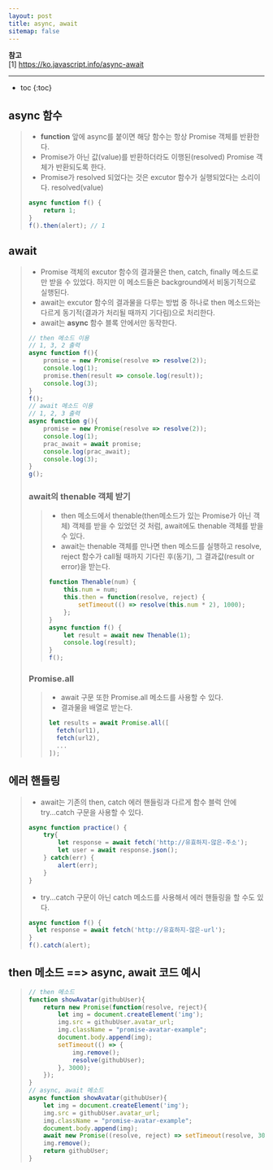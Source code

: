 ```yaml
---
layout: post
title: async, await
sitemap: false
---
```


**참고**  
[1] <https://ko.javascript.info/async-await>  
* * *  

* toc
{:toc}

## async 함수
> * **function** 앞에 async를 붙이면 해당 함수는 항상 Promise 객체를 반환한다.
> * Promise가 아닌 값(value)를 반환하더라도 이행된(resolved) Promise 객체가 반환되도록 한다.
> * Promise가 resolved 되었다는 것은 excutor 함수가 실행되었다는 소리이다. resolved(value)
> ~~~js
> async function f() {
>     return 1;
> }
> f().then(alert); // 1
> ~~~

## await
> * Promise 객체의 excutor 함수의 결과물은 then, catch, finally 메소드로만 받을 수 있었다. 하지만 이 메소드들은 background에서 비동기적으로 실행된다.
> * await는 excutor 함수의 결과물을 다루는 방법 중 하나로 then 메소드와는 다르게 동기적(결과가 처리될 때까지 기다림)으로 처리한다.
> * await는 **async** 함수 블록 안에서만 동작한다.
> ~~~js
> // then 메소드 이용
> // 1, 3, 2 출력
> async function f(){
>     promise = new Promise(resolve => resolve(2));
>     console.log(1);
>     promise.then(result => console.log(result));
>     console.log(3);
> }
> f();
> // await 메소드 이용
> // 1, 2, 3 출력
> async function g(){
>     promise = new Promise(resolve => resolve(2));
>     console.log(1);
>     prac_await = await promise;
>     console.log(prac_await);
>     console.log(3);
> }
> g();
> ~~~
> 
> ### await의 thenable 객체 받기
> > * then 메소드에서 thenable(then메소드가 있는 Promise가 아닌 객체) 객체를 받을 수 있었던 것 처럼, await에도 thenable 객체를 받을 수 있다.
> > * await는 thenable 객체를 만나면 then 메소드를 실행하고 resolve, reject 함수가 call될 때까지 기다린 후(동기), 그 결과값(result or error)을 받는다.
> > ~~~js
> > function Thenable(num) {
> >     this.num = num;
> >     this.then = function(resolve, reject) {
> >         setTimeout(() => resolve(this.num * 2), 1000);
> >     };
> > }
> > async function f() {
> >     let result = await new Thenable(1);
> >     console.log(result);
> > }
> > f();
> > ~~~
> 
> ### Promise.all
> > * await 구문 또한 Promise.all 메소드를 사용할 수 있다.
> > * 결과물을 배열로 받는다.
> > ~~~js
> > let results = await Promise.all([
> >   fetch(url1),
> >   fetch(url2),
> >   ...
> > ]);
> > ~~~

## 에러 핸들링
> * await는 기존의 then, catch 에러 핸들링과 다르게 함수 블럭 안에 try...catch 구문을 사용할 수 있다.
> ~~~js
> async function practice() {
>     try{
>         let response = await fetch('http://유효하지-않은-주소');
>         let user = await response.json();
>     } catch(err) {
>         alert(err);
>     }
> }
> ~~~
> * try...catch 구문이 아닌 catch 메소드를 사용해서 에러 핸들링을 할 수도 있다.
> ~~~js
> async function f() {
>   let response = await fetch('http://유효하지-않은-url');
> }
> f().catch(alert);
> ~~~

## then 메소드 ==> async, await 코드 예시
> ~~~js
> // then 메소드 
> function showAvatar(githubUser){
>     return new Promise(function(resolve, reject){
>         let img = document.createElement('img');
>         img.src = githubUser.avatar_url;
>         img.className = "promise-avatar-example";
>         document.body.append(img);
>         setTimeout(() => {
>             img.remove();
>             resolve(githubUser);
>         }, 3000);
>     });
> }
> // async, await 메소드
> async function showAvatar(githubUser){
>     let img = document.createElement('img');
>     img.src = githubUser.avatar_url;
>     img.className = "promise-avatar-example";
>     document.body.append(img);
>     await new Promise((resolve, reject) => setTimeout(resolve, 3000));
>     img.remove();
>     return githubUser;
> }
> ~~~